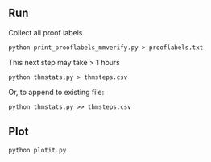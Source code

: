 ## Run

Collect all proof labels

`python print_prooflabels_mmverify.py > prooflabels.txt`

This next step may take > 1 hours

`python thmstats.py > thmsteps.csv`

Or, to append to existing file:

`python thmstats.py >> thmsteps.csv`

## Plot
`python plotit.py`
